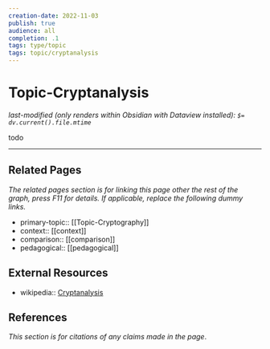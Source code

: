 ```yaml
---
creation-date: 2022-11-03
publish: true
audience: all
completion: .1
tags: type/topic
tags: topic/cryptanalysis
---
```

# Topic-Cryptanalysis
*last-modified (only renders within Obsidian with Dataview installed): `$= dv.current().file.mtime`*

todo

---
## Related Pages
*The related pages section is for linking this page other the rest of the graph, press F11 for details. If applicable, replace the following dummy links.*
- primary-topic:: [[Topic-Cryptography]]
- context:: \[\[context\]\]
- comparison:: \[\[comparison\]\]
- pedagogical:: \[\[pedagogical\]\]

## External Resources
- wikipedia:: [Cryptanalysis](https://en.wikipedia.org/wiki/Cryptanalysis)

## References
*This section is for citations of any claims made in the page*.
